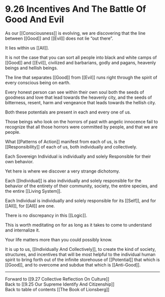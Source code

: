 # 9.26 Incentives And The Battle Of Good And Evil

As our [[Consciousness]] is evolving, we are discovering that the line between [[Good]] and [[Evil]] does not lie “out there”. 

It lies within us [[All]]. 

It is not the case that you can sort all people into black and white camps of [[Good]] and [[Evil]], civilized and barbarians, godly and pagans, heavenly beings and hellish beings.  

The line that separates [[Good]] from [[Evil]] runs right through the spirit of every conscious being on earth.

Every honest person can see within their own soul both the seeds of goodness and love that lead towards the heavenly city, and the seeds of bitterness, resent, harm and vengeance that leads towards the hellish city.

Both these potentials are present in each and every one of us.  

Those beings who look on the horrors of past with angelic innocence fail to recognize that all those horrors were committed by people, and that we are people. 

What [[Patterns of Action]] manifest from each of us, is the [[Responsibility]] of each of us, both individually and collectively. 

Each Sovereign Individual is individually and solely Responsible for their own behavior.  

Yet here is where we discover a very strange dichotomy. 

Each [[Individual]] is also individually and solely responsible for the behavior of the entirety of their community, society, the entire species, and the entire [[Living System]]. 

Each Individual is individually and solely responsible for its [[Self]], and for [[All]], for [[All]] are one. 

There is no discrepancy in this [[Logic]].  

This is worth meditating on for as long as it takes to come to understand and internalize it.

Your life matters more than you could possibly know.

It is up to us, [[Individually And Collectively]], to create the kind of society, structures, and incentives that will be most helpful to the individual human spirit to bring forth out of the infinite storehouse of [[Potential]] that which is [[Good]], and to overcome and subdue that which is [[Anti-Good]]. 

___

Forward to [[9.27 Collective Reflection On Culture]]         
Back to [[9.25 Our Supreme Identify And Citizenship]]              
Back to table of contents [[The Book of Lionsberg]]  